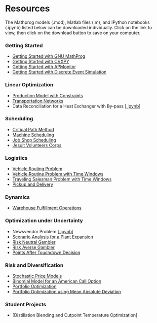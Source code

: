 Resources
========
The Mathprog models (.mod), Matlab files (.m), and IPython notebooks (.ipynb) listed below can be downloaded individually. Click on the link to view, then click on the download button to save on your computer.

### Getting Started

* [Getting Started with GNU MathProg](http://nbviewer.ipython.org/github/jckantor/CBE40455/blob/master/notebooks/Getting%20Started%20with%20GNU%20MathProg.ipynb)
* [Getting Started with CVXPY](http://nbviewer.ipython.org/github/jckantor/CBE40455/blob/master/notebooks/Getting%20Started%20with%20CVXPY.ipynb)
* [Getting Started with APMonitor](http://nbviewer.ipython.org/github/jckantor/CBE40455/blob/master/notebooks/Getting%20Started%20with%20APMonitor.ipynb)
* [Getting Started with Discrete Event Simulation](http://nbviewer.ipython.org/github/jckantor/CBE40455/blob/master/notebooks/Getting%20Started%20with%20Discrete%20Event%20Simulation.ipynb)

### Linear Optimization

* [Production Model with Constraints](http://nbviewer.ipython.org/github/jckantor/ESTM60203/blob/master/notebooks/Production%20Models%20with%20Constraints.ipynb)
* [Transportation Networks](http://nbviewer.ipython.org/github/jckantor/CBE40455/blob/master/notebooks/Transportation%20Networks.ipynb)
* Data Reconciliation for a Heat Exchanger with By-pass [[.ipynb](http://nbviewer.ipython.org/github/jckantor/CBE40455/blob/master/notebooks/Data%20Reconciliation.ipynb)]

### Scheduling

* [Critical Path Method](http://nbviewer.ipython.org/github/jckantor/CBE40455/blob/master/notebooks/Critical%20Path%20Method.ipynb)
* [Machine Scheduling](http://nbviewer.ipython.org/github/jckantor/CBE40455/blob/master/notebooks/Machine%20Scheduling.ipynb)
* [Job Shop Scheduling](http://nbviewer.ipython.org/github/jckantor/CBE40455/blob/master/notebooks/Job%20Shop%20Scheduling.ipynb)
* [Jesuit Volunteers Corps](http://nbviewer.ipython.org/github/jckantor/CBE40455/blob/master/notebooks/Jesuit%20Volunteer%20Corps.ipynb)

### Logistics

* [Vehicle Routing Problem](http://nbviewer.ipython.org/github/jckantor/CBE40455/blob/master/notebooks/Vehicle%20Routing.ipynb)
* [Vehicle Routine Problem with Time Windows](http://nbviewer.ipython.org/github/jckantor/CBE40455/blob/master/notebooks/Vehicle%20Routine%20with%20Time%20Windows.ipynb)
* [Traveling Salesman Problem with Time Windows](http://nbviewer.ipython.org/github/jckantor/CBE40455/blob/master/notebooks/Traveling%20Salesman%20Problem%20with%20Time%20Windows.ipynb)
* [Pickup and Delivery](http://nbviewer.ipython.org/github/jckantor/CBE40455/blob/master/notebooks/Pickup%20and%20Delivery%20.ipynb)

### Dynamics

* [Warehouse Fulfillment Operations](http://nbviewer.ipython.org/github/jckantor/CBE40455/blob/master/notebooks/Warehouse%20Fulfillment%20Operations.ipynb)

### Optimization under Uncertainty

* Newsvendor Problem [[.ipynb](http://nbviewer.ipython.org/github/jckantor/CBE40455/blob/master/notebooks/Newsvendor%20Problem.ipynb)]
* [Scenario Analysis for a Plant Expansion](http://nbviewer.ipython.org/github/jckantor/CBE40455/blob/master/notebooks/Scenario%20Analysis%20for%20a%20Plant%20Expansion.ipynb)
* [Risk Neutral Gambler](http://nbviewer.ipython.org/github/jckantor/CBE40455/blob/master/notebooks/Risk%20Neutral%20Gambler.ipynb)
* [Risk Averse Gambler](http://nbviewer.ipython.org/github/jckantor/CBE40455/blob/master/notebooks/Risk%20Averse%20Gambler.ipynb)
* [Points After Touchdown Decision](http://nbviewer.ipython.org/github/jckantor/CBE40455/blob/master/notebooks/Points%20after%20Touchdown%20Decision.ipynb)

### Risk and Diversification

* [Stochastic Price Models](http://nbviewer.ipython.org/github/jckantor/CBE40455/blob/master/notebooks/Stochastic%20Price%20Models.ipynb)
* [Binomial Model for an American Call Option](http://nbviewer.ipython.org/github/jckantor/CBE40455/blob/master/notebooks/Binomial%20Model%20for%20an%20American%20Call%20Option.ipynb)
* [Portfolio Optimization](http://nbviewer.ipython.org/github/jckantor/CBE40455/blob/master/notebooks/Portfolio%20Optimization.ipynb)
* [Portfolio Optimization using Mean Absolute Deviation](http://nbviewer.ipython.org/github/jckantor/CBE40455/blob/master/notebooks/Portfolio%20Optimization%20using%20Mean%20Absolute%20Deviation.ipynb)

### Student Projects

* [Distillation Blending and Cutpoint Temperature Optimization]


